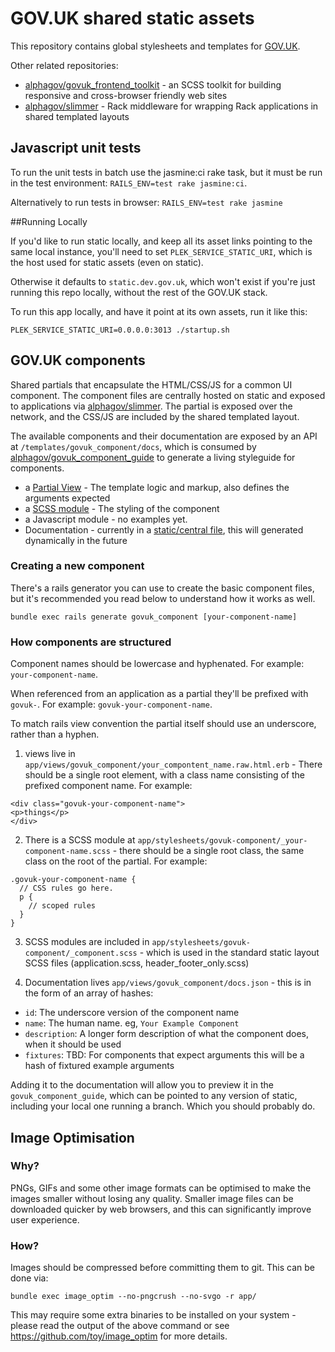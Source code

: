 GOV.UK shared static assets
===========================

This repository contains global stylesheets and templates for [GOV.UK](https://www.gov.uk).

Other related repositories:

* [alphagov/govuk_frontend_toolkit](https://github.com/alphagov/govuk_frontend_toolkit) - an SCSS toolkit for building responsive and cross-browser friendly web sites
* [alphagov/slimmer](https://github.com/alphagov/slimmer) - Rack middleware for wrapping Rack applications in shared templated layouts

## Javascript unit tests

To run the unit tests in batch use the jasmine:ci rake task, but it must be run in the test environment: `RAILS_ENV=test rake jasmine:ci`.

Alternatively to run tests in browser: `RAILS_ENV=test rake jasmine`

##Running Locally

If you'd like to run static locally, and keep all its asset links pointing to
the same local instance, you'll need to set `PLEK_SERVICE_STATIC_URI`, which is
the host used for static assets (even on static).

Otherwise it defaults to `static.dev.gov.uk`, which won't exist if you're
just running this repo locally, without the rest of the GOV.UK stack.

To run this app locally, and have it point at its own assets, run it like this:

```
PLEK_SERVICE_STATIC_URI=0.0.0.0:3013 ./startup.sh
```

## GOV.UK components

Shared partials that encapsulate the HTML/CSS/JS for a common UI component.
The component files are centrally hosted on static and exposed to applications via [alphagov/slimmer](https://github.com/alphagov/slimmer).
The partial is exposed over the network, and the CSS/JS are included by the shared templated layout.

The available components and their documentation are exposed by an API at `/templates/govuk_component/docs`, which is consumed by
[alphagov/govuk_component_guide](https://github.com/alphagov/govuk_component_guide) to generate a living styleguide for components.

* a [Partial View](app/views/govuk_component) - The template logic and markup, also defines the arguments expected
* a [SCSS module](app/assets/stylesheets/govuk-component) - The styling of the component
* a Javascript module - no examples yet.
* Documentation - currently in a [static/central file](app/views/govuk_component/docs.json), this will generated dynamically in the future

### Creating a new component

There's a rails generator you can use to create the basic component files, but it's recommended you read below to understand how it works as well.

```
bundle exec rails generate govuk_component [your-component-name]
```

### How components are structured

Component names should be lowercase and hyphenated. For example: `your-component-name`.

When referenced from an application as a partial they'll be prefixed with `govuk-`. For example: `govuk-your-component-name`.

To match rails view convention the partial itself should use an underscore, rather than a hyphen.

1) views live in `app/views/govuk_component/your_compontent_name.raw.html.erb` - There should be a single root element, with a class name consisting of the prefixed component name. For example:
```
<div class="govuk-your-component-name">
<p>things</p>
</div>
```

2) There is a SCSS module at `app/stylesheets/govuk-component/_your-component-name.scss` - there should be a single root class, the same class on the root of the partial. For example:
```
.govuk-your-component-name {
  // CSS rules go here.
  p {
    // scoped rules
  }
}
```

3) SCSS modules are included in `app/stylesheets/govuk-component/_component.scss` - which is used in the standard static layout SCSS files (application.scss, header_footer_only.scss)

4) Documentation lives `app/views/govuk_component/docs.json` - this is in the form of an array of hashes:
* `id`: The underscore version of the component name
* `name`: The human name. eg, `Your Example Component`
* `description`: A longer form description of what the component does, when it should be used
* `fixtures`: TBD: For components that expect arguments this will be a hash of fixtured example arguments

Adding it to the documentation will allow you to preview it in the `govuk_component_guide`, which can be pointed to any
version of static, including your local one running a branch. Which you should probably do.

## Image Optimisation

### Why?

PNGs, GIFs and some other image formats can be optimised to make the images smaller without losing any quality.  Smaller image files can be downloaded quicker by web browsers, and this can significantly improve user experience.

### How?

Images should be compressed before committing them to git.  This can be done via:

```
bundle exec image_optim --no-pngcrush --no-svgo -r app/
```

This may require some extra binaries to be installed on your system - please read the output of the above command or see https://github.com/toy/image_optim for more details.
